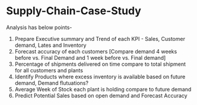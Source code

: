 # Supply-Chain-Case-Study

Analysis has below points-
1. Prepare Executive summary and Trend of each KPI - Sales, Customer demand, Lates and Inventory
2. Forecast accuracy of each customers [Compare demand 4 weeks before vs. Final Demand and 1 week before  vs. Final demand]
3. Percentage of shipments delivered on time compare to total shipment for all customers and plants
4. Identify Products where excess inventory is available based on future demand, Demand flutuations?
5. Average Week of Stock each plant is holding compare to future demand
6. Predict Potential Sales based on open demand and Forecast Accuracy
